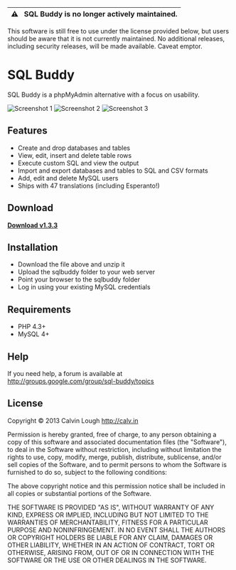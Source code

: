 | :warning: &nbsp;&nbsp;SQL Buddy is no longer actively maintained. | 
|-------------------------------------------------------------------|

This software is still free to use under the license provided below, but users should be aware
that it is not currently maintained. No additional releases, including security releases, will
be made available. Caveat emptor.


SQL Buddy
===========

SQL Buddy is a phpMyAdmin alternative with a focus on usability.

![Screenshot 1](https://raw.github.com/calvinlough/sqlbuddy/gh-pages/images/screenshot1.png)
![Screenshot 2](https://raw.github.com/calvinlough/sqlbuddy/gh-pages/images/screenshot2.png)
![Screenshot 3](https://raw.github.com/calvinlough/sqlbuddy/gh-pages/images/screenshot3.png)

## Features

* Create and drop databases and tables
* View, edit, insert and delete table rows
* Execute custom SQL and view the output
* Import and export databases and tables to SQL and CSV formats
* Add, edit and delete MySQL users
* Ships with 47 translations (including Esperanto!)

## Download

**[Download v1.3.3](https://github.com/calvinlough/sqlbuddy/raw/gh-pages/sqlbuddy.zip)**

## Installation

* Download the file above and unzip it
* Upload the sqlbuddy folder to your web server
* Point your browser to the sqlbuddy folder
* Log in using your existing MySQL credentials

## Requirements

* PHP 4.3+
* MySQL 4+

## Help

If you need help, a forum is available at http://groups.google.com/group/sql-buddy/topics

## License

Copyright &copy; 2013 Calvin Lough <http://calv.in>

Permission is hereby granted, free of charge, to any person obtaining
a copy of this software and associated documentation files (the
"Software"), to deal in the Software without restriction, including
without limitation the rights to use, copy, modify, merge, publish,
distribute, sublicense, and/or sell copies of the Software, and to
permit persons to whom the Software is furnished to do so, subject to
the following conditions:

The above copyright notice and this permission notice shall be
included in all copies or substantial portions of the Software.

THE SOFTWARE IS PROVIDED "AS IS", WITHOUT WARRANTY OF ANY KIND,
EXPRESS OR IMPLIED, INCLUDING BUT NOT LIMITED TO THE WARRANTIES OF
MERCHANTABILITY, FITNESS FOR A PARTICULAR PURPOSE AND
NONINFRINGEMENT. IN NO EVENT SHALL THE AUTHORS OR COPYRIGHT HOLDERS BE
LIABLE FOR ANY CLAIM, DAMAGES OR OTHER LIABILITY, WHETHER IN AN ACTION
OF CONTRACT, TORT OR OTHERWISE, ARISING FROM, OUT OF OR IN CONNECTION
WITH THE SOFTWARE OR THE USE OR OTHER DEALINGS IN THE SOFTWARE.
